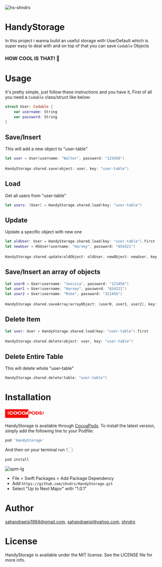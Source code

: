 ![hs-shndrs](https://github.com/user-attachments/assets/af028af3-2397-488e-ba81-126c1227527c)
# HandyStorage
In this project i wanna build an useful storage with UserDefault which is super easy to deal with and on top of that you can save `Codable` Objects
### HOW COOL IS THAT! 🙂
# Usage
It's pretty simple, just follow these instructions and you have it,
First of all you need a `Codable` class/struct like below:
```Swift
struct User: Codable {
    var username: String
    var password: String
}
```
## Save/Insert
This will add a new object to "user-table"
```Swift
let user = User(username: "Walter", password: "123456")

HandyStorage.shared.save(object: user, key: "user-table")
```
## Load
Get all users from "user-table"
```Swift     
let users: [User] = HandyStorage.shared.load(key: "user-table")
```
## Update
Update a specific object with new one
```Swift
let oldUser: User = HandyStorage.shared.load(key: "user-table").first
let newUser = HSUser(username: "Harvey", password: "654321")

HandyStorage.shared.update(oldObject: oldUser, newObject: newUser, key: "user-table")
```
## Save/Insert an array of objects
```Swift
let user0 = User(username: "Jessica", password: "123456")
let user1 = User(username: "Harvey", password: "654321")
let user2 = User(username: "Mike", password: "321456")

HandyStorage.shared.saveArray(arrayObject: [user0, user1, user2], key: "user-table")
```
## Delete Item
```Swift
let user: User = HandyStorage.shared.load(key: "user-table").first

HandyStorage.shared.delete(object: user, key: "user-table")
```
## Delete Entire Table
This will delete whole "user-table"
```Swift
HandyStorage.shared.delete(table: "user-table")
```
Installation
=======

 <img src="https://raw.githubusercontent.com/CocoaPods/shared_resources/master/img/CocoaPods-Logo-Highlight.png" width="128px" height="32px" />

HandyStorage is available through [CocoaPods](https://cocoapods.org/pods/HandyStorage). To install
the latest version, simply add the following line to your Podfile:

```ruby
pod 'HandyStorage'
```
And then on your terminal run 👇🏻:
```bash
pod install
```
![spm-lg](https://github.com/user-attachments/assets/51a6b069-f05d-4152-a73c-9c9bc6e6eb56)
- File > Swift Packages > Add Package Dependency
- Add `https://github.com/shndrs/HandyStorage.git`
- Select "Up to Next Major" with "1.0.1"

Author
=======
sahandraeisi1994@gmail.com, sahandraeisi@yahoo.com, [shndrs](https://linkedin.com/in/shndrs)

License
=======
HandyStorage is available under the MIT license. See the LICENSE file for more info.
